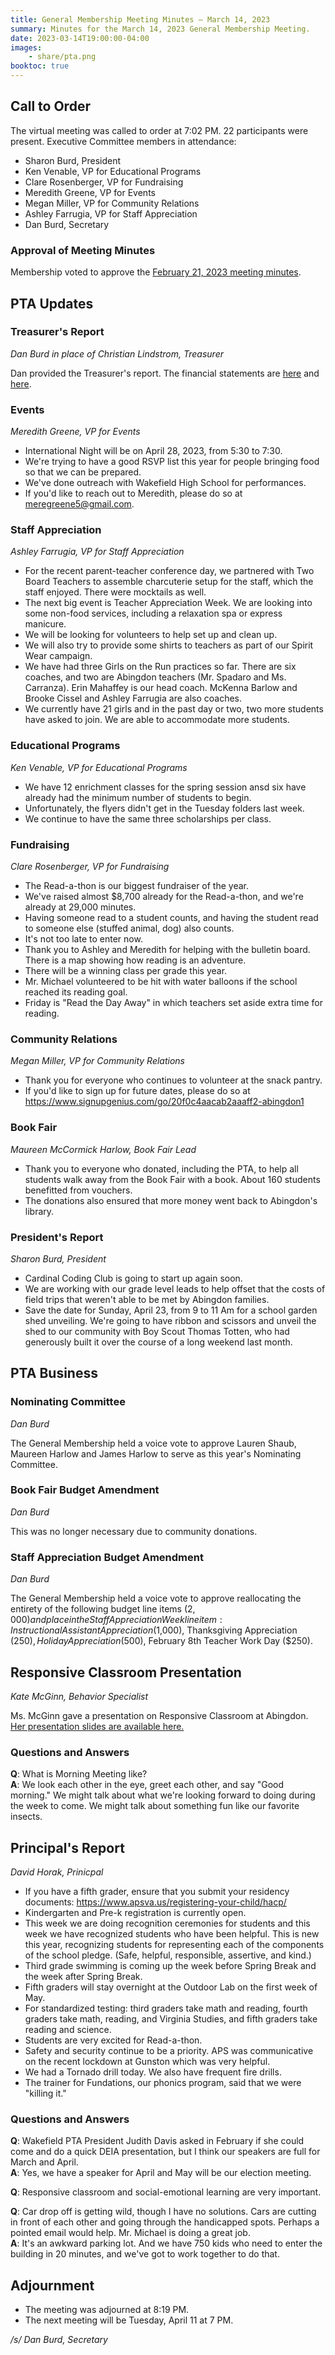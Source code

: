 ```yaml
---
title: General Membership Meeting Minutes — March 14, 2023
summary: Minutes for the March 14, 2023 General Membership Meeting.
date: 2023-03-14T19:00:00-04:00
images:
    - share/pta.png
booktoc: true
---
```


## Call to Order

The virtual meeting was called to order at 7:02 PM. 22 participants were present. Executive Committee members in attendance:
- Sharon Burd, President
- Ken Venable, VP for Educational Programs
- Clare Rosenberger, VP for Fundraising
- Meredith Greene, VP for Events
- Megan Miller, VP for Community Relations
- Ashley Farrugia, VP for Staff Appreciation
- Dan Burd, Secretary

### Approval of Meeting Minutes

Membership voted to approve the [February 21, 2023 meeting minutes](../2023-02-21).

## PTA Updates

### Treasurer's Report
*Dan Burd in place of Christian Lindstrom, Treasurer*

Dan provided the Treasurer's report. The financial statements are [here](/presentations/2023-03-14_1.pdf) and [here](/presentations/2023-03-14_2.pdf).

### Events
*Meredith Greene, VP for Events*

- International Night will be on April 28, 2023, from 5:30 to 7:30.
- We're trying to have a good RSVP list this year for people bringing food so that we can be prepared.
- We've done outreach with Wakefield High School for performances.
- If you'd like to reach out to Meredith, please do so at meregreene5@gmail.com.

### Staff Appreciation
*Ashley Farrugia, VP for Staff Appreciation*

- For the recent parent-teacher conference day, we partnered with Two Board Teachers to assemble charcuterie setup for the staff, which the staff enjoyed. There were mocktails as well.
- The next big event is Teacher Appreciation Week. We are looking into some non-food services, including a relaxation spa or express manicure.
- We will be looking for volunteers to help set up and clean up.
- We will also try to provide some shirts to teachers as part of our Spirit Wear campaign.
- We have had three Girls on the Run practices so far. There are six coaches, and two are Abingdon teachers (Mr. Spadaro and Ms. Carranza). Erin Mahaffey is our head coach. McKenna Barlow and Brooke Cissel and Ashley Farrugia are also coaches.
- We currently have 21 girls and in the past day or two, two more students have asked to join. We are able to accommodate more students.

### Educational Programs
*Ken Venable, VP for Educational Programs*

- We have 12 enrichment classes for the spring session ansd six have already had the minimum number of students to begin.
- Unfortunately, the flyers didn't get in the Tuesday folders last week.
- We continue to have the same three scholarships per class.

### Fundraising
*Clare Rosenberger, VP for Fundraising*

- The Read-a-thon is our biggest fundraiser of the year.
- We've raised almost $8,700 already for the Read-a-thon, and we're already at 29,000 minutes.
- Having someone read to a student counts, and having the student read to someone else (stuffed animal, dog) also counts.
- It's not too late to enter now.
- Thank you to Ashley and Meredith for helping with the bulletin board. There is a map showing how reading is an adventure.
- There will be a winning class per grade this year.
- Mr. Michael volunteered to be hit with water balloons if the school reached its reading goal.
- Friday is "Read the Day Away" in which teachers set aside extra time for reading.

### Community Relations
*Megan Miller, VP for Community Relations*

- Thank you for everyone who continues to volunteer at the snack pantry.
- If you'd like to sign up for future dates, please do so at https://www.signupgenius.com/go/20f0c4aacab2aaaff2-abingdon1

### Book Fair
*Maureen McCormick Harlow, Book Fair Lead*

- Thank you to everyone who donated, including the PTA, to help all students walk away from the Book Fair with a book. About 160 students benefitted from vouchers.
- The donations also ensured that more money went back to Abingdon's library.

### President's Report
*Sharon Burd, President*

- Cardinal Coding Club is going to start up again soon.
- We are working with our grade level leads to help offset that the costs of field trips that weren't able to be met by Abingdon families.
- Save the date for Sunday, April 23, from 9 to 11 Am for a school garden shed unveiling. We're going to have ribbon and scissors and unveil the shed to our community with Boy Scout Thomas Totten, who had generously built it over the course of a long weekend last month.

## PTA Business

### Nominating Committee
*Dan Burd*

The General Membership held a voice vote to approve Lauren Shaub, Maureen Harlow and James Harlow to serve as this year's Nominating Committee.

### Book Fair Budget Amendment
*Dan Burd*

This was no longer necessary due to community donations.

### Staff Appreciation Budget Amendment
*Dan Burd*

The General Membership held a voice vote to approve reallocating the entirety of the following budget line items ($2,000) and place in the Staff Appreciation Week line item: Instructional Assistant Appreciation ($1,000), Thanksgiving Appreciation ($250), Holiday Appreciation ($500), February 8th Teacher Work Day ($250).

## Responsive Classroom Presentation
*Kate McGinn, Behavior Specialist*

Ms. McGinn gave a presentation on Responsive Classroom at Abingdon. [Her presentation slides are available here.](/presentations/2023-03-14_3.pdf)

### Questions and Answers

**Q**: What is Morning Meeting like?  
**A**: We look each other in the eye, greet each other, and say "Good morning." We might talk about what we're looking forward to doing during the week to come. We might talk about something fun like our favorite insects.

## Principal's Report
*David Horak, Prinicpal*

- If you have a fifth grader, ensure that you submit your residency documents: https://www.apsva.us/registering-your-child/hacp/
- Kindergarten and Pre-k registration is currently open.
- This week we are doing recognition ceremonies for students and this week we have recognized students who have been helpful. This is new this year, recognizing students for representing each of the components of the school pledge. (Safe, helpful,
responsible, assertive, and kind.)
- Third grade swimming is coming up the week before Spring Break and the week after Spring Break.
- Fifth graders will stay overnight at the Outdoor Lab on the first week of May.
- For standardized testing: third graders take math and reading, fourth graders take math, reading, and Virginia Studies, and fifth graders take reading and science.
- Students are very excited for Read-a-thon.
- Safety and security continue to be a priority. APS was communicative on the recent lockdown at Gunston which was very helpful.
- We had a Tornado drill today. We also have frequent fire drills.
- The trainer for Fundations, our phonics program, said that we were "killing it."

### Questions and Answers

**Q**: Wakefield PTA President Judith Davis asked in February if she could come and do a quick DEIA presentation, but I think our speakers are full for March and April.  
**A**: Yes, we have a speaker for April and May will be our election meeting.

**Q**: Responsive classroom and social-emotional learning are very important.

**Q**: Car drop off is getting wild, though I have no solutions. Cars are cutting in front of each other and going through the handicapped spots. Perhaps a pointed email would help. Mr. Michael is doing a great job.  
**A**: It's an awkward parking lot. And we have 750 kids who need to enter the building in 20 minutes, and we've got to work together to do that.

## Adjournment

- The meeting was adjourned at 8:19 PM.
- The next meeting will be Tuesday, April 11 at 7 PM.

*/s/ Dan Burd, Secretary*